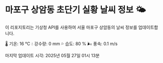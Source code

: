 
# 마포구 상암동 초단기 실황 날씨 정보 🌤️

이 리포지토리는 기상청 API를 사용하여 서울 마포구 상암동의 날씨 정보를 업데이트합니다. 

🌡️ 기온: 16 ℃
💧 강수량: 0 mm
💦 습도: 80 %
🌬️ 풍속: 0.1 m/s

마지막 업데이트 시각: 2025년 05월 27일 01시 13분    

